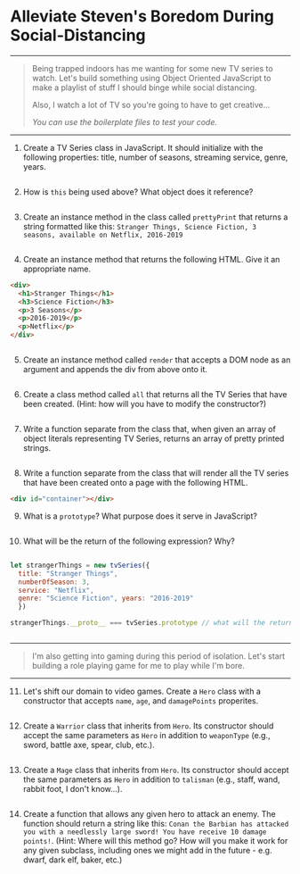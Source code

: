 # Alleviate Steven's Boredom During Social-Distancing

---

>Being trapped indoors has me wanting for some new TV series to watch. Let's build something using Object Oriented JavaScript to make a playlist of stuff I should binge while social distancing. 
>
>Also, I watch a lot of TV so you're going to have to get creative...
>
>*You can use the boilerplate files to test your code.*

---

1. Create a TV Series class in JavaScript. It should initialize with the following properties: title, number of seasons, streaming service, genre, years.

```javascript

```

2. How is `this` being used above? What object does it reference?

```

```

3. Create an instance method in the class called `prettyPrint` that returns a string formatted like this: `Stranger Things, Science Fiction, 3 seasons, available on Netflix, 2016-2019`

```javascript

```

4. Create an instance method that returns the following HTML. Give it an appropriate name.

```html
<div>
  <h1>Stranger Things</h1>
  <h3>Science Fiction</h3>
  <p>3 Seasons</p>
  <p>2016-2019</p>
  <p>Netflix</p>
</div>
```

```javascript

```

5. Create an instance method called `render` that accepts a DOM node as an argument and appends the div from above onto it.

```javascript

```

6. Create a class method called `all` that returns all the TV Series that have been created. (Hint: how will you have to modify the constructor?)

```javascript

```

7. Write a function separate from the class that, when given an array of object literals representing TV Series, returns an array of pretty printed strings.

```javascript

```

8. Write a function separate from the class that will render all the TV series that have been created onto a page with the following HTML.

```html
<div id="container"></div>
```

9. What is a `prototype`? What purpose does it serve in JavaScript?

```

```

10. What will be the return of the following expression? Why? 

```javascript

let strangerThings = new tvSeries({
  title: "Stranger Things", 
  numberOfSeason: 3, 
  service: "Netflix", 
  genre: "Science Fiction", years: "2016-2019"
  })

strangerThings.__proto__ === tvSeries.prototype // what will the return of this expression be?
```

```

```

---

> I'm also getting into gaming during this period of isolation. Let's start building a role playing game for me to play while I'm bore.

---

11. Let's shift our domain to video games. Create a `Hero` class with a constructor that accepts `name`, `age`, and `damagePoints` properites. 

```javascript

```

12. Create a `Warrior` class that inherits from `Hero`. Its constructor should accept the same parameters as `Hero` in addition to `weaponType` (e.g., sword, battle axe, spear, club, etc.).

```javascript

```

13. Create a `Mage` class that inherits from `Hero`. Its constructor should accept the same parameters as `Hero` in addition to `talisman` (e.g., staff, wand, rabbit foot, I don't know...).

```jasvascript

```

14. Create a function that allows any given hero to attack an enemy. The function should return a string like this: `Conan the Barbian has attacked you with a needlessly large sword! You have receive 10 damage points!`. (Hint: Where will this method go? How will you make it work for any given subclass, including ones we might add in the future - e.g. dwarf, dark elf, baker, etc.)

```javascript

```